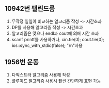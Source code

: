 10942번 팰린드룸
---
1. 무작정 일일이 비교하는 알고리즘 작성 -> 시간초과
2. DP를 사용해 알고리즘 작성 -> 시간초과
3. 알고리즘은 맞으나 endl과 cout에 의해 시간 초과
4. scanf printf를 사용하거나, cin.tie(0); cout.tie(0); ios::sync_with_stdio(false);  "\n"사용

1956번 운동
---
1. 다익스트라 알고리즘 사용해 작성 
2. 플루이드 알고리즘 사용시 훨씬 간단하게 표현 가능
